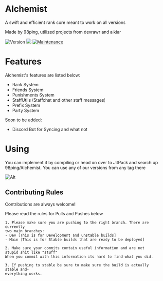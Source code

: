 # Alchemist
A swift and efficient rank core meant to work on all versions

Made by 98ping, utilized projects from devrawr and aikiar

<p>
  <img alt="Version" src="https://img.shields.io/badge/version-2.03-blue.svg?cacheSeconds=2592000" />
  <img src="https://img.shields.io/badge/kotlin-1.6.10-blue.svg" />
  <a href="https://github.com/98ping/Alchemist/graphs/commit-activity" target="_blank">
    <img alt="Maintenance" src="https://img.shields.io/badge/maintained-yes-brightgreen.svg" />
  </a>
</p>

# Features

Alchemist's features are listed below:
- Rank System
- Friends System
- Punishments System
- StaffUtils  (Staffchat and other staff messages)
- Prefix System
- Party System

Soon to be added:
- Discord Bot for Syncing and what not 

# Using

You can implement it by compiling or head on over to JitPack and search up 98ping/Alchemist. You can use any of our versions from any tag there

![Alt](https://repobeats.axiom.co/api/embed/1f4d288d4dcbdc05fc3d0dd7f31408ce08d5b260.svg "Repobeats analytics image")

## Contributing Rules

Contributions are always welcome!

Please read the rules for Pulls and Pushes below

```
1. Please make sure you are pushing to the right branch. There are currently
two main branches:
- Dev [This is for Development and unstable builds]
- Main [This is for Stable builds that are ready to be deployed]

2. Make sure your commits contain useful information and are not stupid shit like "stuff"
When you commit with this information its hard to find what you did. 

3. If pushing to stable be sure to make sure the build is actually stable and-
everything works.

```
